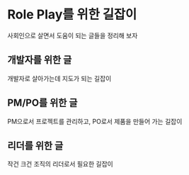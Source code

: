# Role Play를 위한 길잡이
사회인으로 살면서 도움이 되는 글들을 정리해 보자

## 개발자를 위한 글
개발자로 살아가는데 지도가 되는 길잡이

## PM/PO를 위한 글
PM으로서 프로젝트를 관리하고, PO로서 제품을 만들어 가는 길잡이

## 리더를 위한 글
작건 크건 조직의 리더로서 필요한 길잡이
